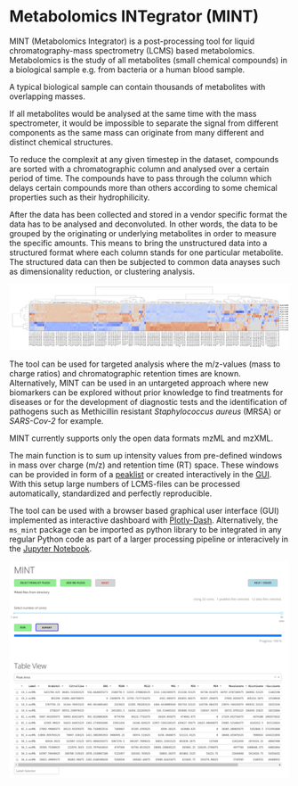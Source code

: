 # Metabolomics INTegrator (MINT)

MINT (Metabolomics Integrator) is a post-processing tool for liquid chromatography-mass spectrometry (LCMS) based metabolomics. 
Metabolomics is the study of all metabolites (small chemical compounds) in a biological sample e.g. from bacteria or a human blood sample. 

A typical biological sample can contain thousands of metabolites with overlapping masses. 

If all metabolites would be analysed at the same time with the mass spectrometer, it would be impossible to separate the signal from different components as the same mass can originate from many different and distinct chemical structures. 

To reduce the complexit at any given timestep in the dataset, compounds are sorted with a chromatographic column and analysed over a certain period of time.
The compounds have to pass through the column which delays certain compounds more than others according to some chemical properties such as their hydrophilicity. 

After the data has been collected and stored in a vendor specific format the data has to be analysed and deconvoluted. In other words, the data to be grouped by the originating or underlying metabolites in order to measure the specific amounts. This means to bring the unstructured data into a structured format where each column stands for one particular metabolite. The structured data can then be subjected to common data anayses such as dimensionality reduction, or clustering analysis.

![](image/cluster_analysis_wide.png)

The tool can be used for targeted analysis where the m/z-values (mass to charge ratios) and chromatographic retention times are known. Alternatively, MINT can be used in an untargeted approach where new biomarkers can be explored without prior knowledge to find treatments for diseases or for the development of diagnostic tests and the identification of pathogens such as Methicillin resistant _Staphylococcus aureus_ (MRSA) or _SARS-Cov-2_ for example. 

MINT currently supports only the open data formats mzML and mzXML. 

The main function is to sum up intensity values from pre-defined windows in mass over charge (m/z) and retention time (RT) space. These windows can be provided in form of a [peaklist](peaklists.md) or created interactively in the [GUI](gui.md). With this setup large numbers of LCMS-files can be processed automatically, standardized and perfectly reproducible.

The tool can be used with a browser based graphical user interface (GUI) implemented as interactive dashboard with [Plotly-Dash](https://plot.ly/dash/). Alternatively, the `ms_mint` package can be imported as python library to be integrated in any regular Python code as part of a larger processing pipeline or interacively in the [Jupyter Notebook](jupyter.md).

![MINT](image/mint-overview.png)




